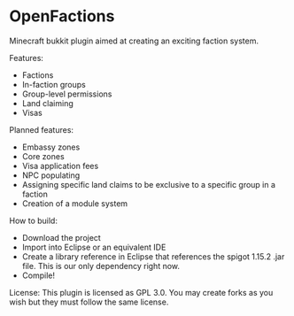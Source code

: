 # OpenFactions
Minecraft bukkit plugin aimed at creating an exciting faction system.

Features:
- Factions
- In-faction groups
- Group-level permissions
- Land claiming
- Visas

Planned features:
- Embassy zones
- Core zones
- Visa application fees
- NPC populating
- Assigning specific land claims to be exclusive to a specific group in a faction
- Creation of a module system

How to build:
- Download the project
- Import into Eclipse or an equivalent IDE
- Create a library reference in Eclipse that references the spigot 1.15.2 .jar file. This is our only dependency right now.
- Compile!

License: 
This plugin is licensed as GPL 3.0. 
You may create forks as you wish but they must follow the same license.
